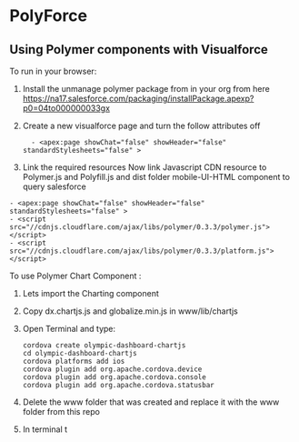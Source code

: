 # PolyForce
## Using Polymer components  with Visualforce


To run in your browser:

1. Install the unmanage polymer package from in your org from here  https://na17.salesforce.com/packaging/installPackage.apexp?p0=04to000000033gx

2. Create a new visualforce page and turn the follow attributes off 
   ```
     - <apex:page showChat="false" showHeader="false" standardStylesheets="false" >
   ```
   
3.  Link the required resources 
    Now link Javascript CDN resource to Polymer.js and Polyfill.js and dist folder mobile-UI-HTML component to query salesforce 
   ```
   - <apex:page showChat="false" showHeader="false" standardStylesheets="false" >
   - <script src="//cdnjs.cloudflare.com/ajax/libs/polymer/0.3.3/polymer.js"></script> 
   - <script src="//cdnjs.cloudflare.com/ajax/libs/polymer/0.3.3/platform.js"></script>

   ```
   
   To use Polymer Chart Component : 


1. Lets import the Charting component 

2. Copy dx.chartjs.js and globalize.min.js in www/lib/chartjs

3. Open Terminal and type:

    ```
    cordova create olympic-dashboard-chartjs
    cd olympic-dashboard-chartjs
    cordova platforms add ios
    cordova plugin add org.apache.cordova.device
    cordova plugin add org.apache.cordova.console
    cordova plugin add org.apache.cordova.statusbar
    ```

4. Delete the www folder that was created and replace it with the www folder from this repo

5. In terminal t

